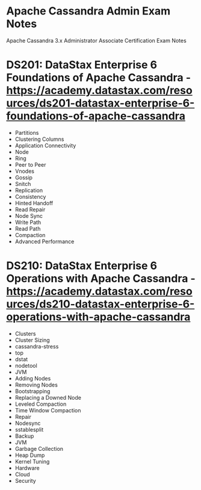 # Apache Cassandra Admin Exam Notes
Apache Cassandra 3.x Administrator Associate Certification Exam Notes


# DS201: DataStax Enterprise 6 Foundations of Apache Cassandra - https://academy.datastax.com/resources/ds201-datastax-enterprise-6-foundations-of-apache-cassandra
* Partitions
* Clustering Columns
* Application Connectivity
* Node
* Ring
* Peer to Peer
* Vnodes
* Gossip
* Snitch
* Replication
* Consistency
* Hinted Handoff
* Read Repair
* Node Sync
* Write Path
* Read Path
* Compaction
* Advanced Performance

# DS210: DataStax Enterprise 6 Operations with Apache Cassandra -https://academy.datastax.com/resources/ds210-datastax-enterprise-6-operations-with-apache-cassandra
* Clusters
* Cluster Sizing
* cassandra-stress
* top
* dstat
* nodetool
* JVM
* Adding Nodes
* Removing Nodes
* Bootstrapping
* Replacing a Downed Node
* Leveled Compaction
* Time Window Compaction
* Repair
* Nodesync
* sstablesplit
* Backup
* JVM
* Garbage Collection
* Heap Dump
* Kernel Tuning
* Hardware
* Cloud
* Security
